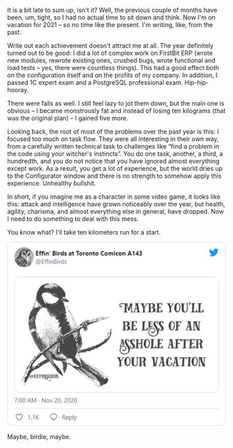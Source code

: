 ﻿It is a bit late to sum up, isn't it? Well, the previous couple of months have been, um, tight, so I had no actual time  to sit down and think. Now I'm on vacation for 2021 – so no time like the present. I'm writing, like, from the past.

Write out each achievement doesn't attract me at all. The year definitely turned out to be good: I did a lot of complex work on FirstBit ERP (wrote new modules, rewrote existing ones, crushed bugs, wrote functional and load tests – yes, there were countless things). This had a good effect both on the configuration itself and on the profits of my company. In addition, I passed 1C expert exam and a PostgreSQL professional exam. Hip-hip-hooray.

There were fails as well. I still feel lazy to jot them down, but the main one is obvious – I became monstrously fat and instead of losing ten kilograms (that was the original plan) – I gained five more.

Looking back, the root of most of the problems over the past year is this: I focused too much on task flow. They were all interesting in their own way, from a carefully written technical task to challenges like “find a problem in the code using your witcher's instincts”. You do one task, another, a third, a hundredth, and you do not notice that you have ignored almost everything except work. As a result, you get a lot of experience, but the world dries up to the Configurator window and there is no strength to somehow apply this experience. Unhealthy bullshit.

In short, if you imagine me as a character in some video game, it looks like this: attack and intelligence have grown noticeably over the year, but health, agility, charisma, and almost everything else in general, have dropped. Now I need to do something to deal with this mess.

You know what? I'll take ten kilometers run for a start.

[![Tweet](snap-tweet-EffinBirds-1329575199667347459.png)](https://twitter.com/EffinBirds/status/1329575199667347459)

Maybe, birdie, maybe.